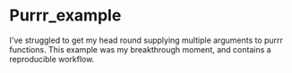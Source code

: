 # Purrr_example
I've struggled to get my head round supplying multiple arguments to purrr functions. This example was my breakthrough moment, and contains a reproducible workflow.
